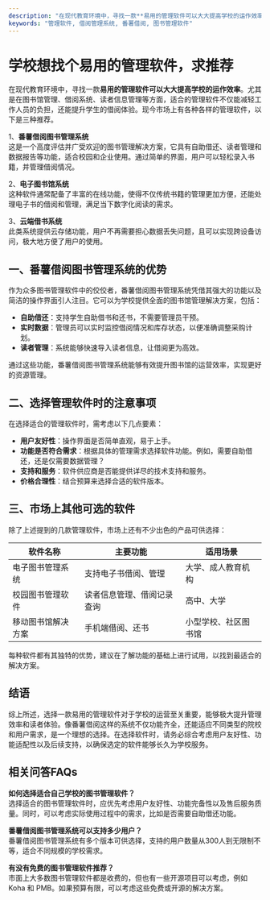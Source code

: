 ```yaml
---
description: "在现代教育环境中，寻找一款**易用的管理软件可以大大提高学校的运作效率**。尤其是在图书馆管理、借阅系统、读者信息管理等方面，适合的管理软件不仅能减轻工作人员的负担，还能提升学生的借阅体验。现今市场上有各种各样的管理软件，以下是三种推荐。"
keywords: "管理软件, 借阅管理系统, 番薯借阅, 图书管理软件"
---
```

# 学校想找个易用的管理软件，求推荐

在现代教育环境中，寻找一款**易用的管理软件可以大大提高学校的运作效率**。尤其是在图书馆管理、借阅系统、读者信息管理等方面，适合的管理软件不仅能减轻工作人员的负担，还能提升学生的借阅体验。现今市场上有各种各样的管理软件，以下是三种推荐。

1、**番薯借阅图书管理系统**  
这是一个高度评估并广受欢迎的图书管理解决方案，它具有自助借还、读者管理和数据报告等功能，适合校园和企业使用。通过简单的界面，用户可以轻松录入书籍，并管理借阅情况。

2、**电子图书馆系统**  
这种软件通常配备了丰富的在线功能，使得不仅传统书籍的管理更加方便，还能处理电子书的借阅和管理，满足当下数字化阅读的需求。

3、**云端借书系统**  
此类系统提供云存储功能，用户不再需要担心数据丢失问题，且可以实现跨设备访问，极大地方便了用户的使用。

## 一、番薯借阅图书管理系统的优势

作为众多图书管理软件中的佼佼者，番薯借阅图书管理系统凭借其强大的功能以及简洁的操作界面引人注目。它可以为学校提供全面的图书馆管理解决方案，包括：

- **自助借还**：支持学生自助借书和还书，不需要管理员干预。
- **实时数据**：管理员可以实时监控借阅情况和库存状态，以便准确调整采购计划。
- **读者管理**：系统能够快速导入读者信息，让借阅更为高效。

通过这些功能，番薯借阅图书管理系统能够有效提升图书馆的运营效率，实现更好的资源管理。

## 二、选择管理软件时的注意事项

在选择适合的管理软件时，需考虑以下几点要素：

- **用户友好性**：操作界面是否简单直观，易于上手。
- **功能是否符合需求**：根据具体的管理需求选择软件功能。例如，需要自助借还，还是仅需要数据管理？
- **支持和服务**：软件供应商是否能提供详尽的技术支持和服务。
- **价格合理性**：结合预算来选择合适的软件版本。

## 三、市场上其他可选的软件

除了上述提到的几款管理软件，市场上还有不少出色的产品可供选择：

| 软件名称            | 主要功能               | 适用场景           |
|------------------|---------------------|-------------------|
| 电子图书管理系统       | 支持电子书借阅、管理        | 大学、成人教育机构      |
| 校园图书管理软件      | 读者信息管理、借阅记录查询   | 高中、大学           |
| 移动图书馆解决方案    | 手机端借阅、还书        | 小型学校、社区图书馆    |

每种软件都有其独特的优势，建议在了解功能的基础上进行试用，以找到最适合的解决方案。

## 结语

综上所述，选择一款易用的管理软件对于学校的运营至关重要，能够极大提升管理效率和读者体验。像番薯借阅这样的系统不仅功能齐全，还能适应不同类型的院校和用户需求，是一个理想的选择。在选择软件时，请务必综合考虑用户友好性、功能适配性以及后续支持，以确保选定的软件能够长久为学校服务。

## 相关问答FAQs

**如何选择适合自己学校的图书管理软件？**  
选择适合的图书管理软件时，应优先考虑用户友好性、功能完备性以及售后服务质量。同时，可以考虑实际使用过程中的需求，比如是否需要自助借还功能。

**番薯借阅图书管理系统可以支持多少用户？**  
番薯借阅图书管理系统有多个版本可供选择，支持的用户数量从300人到无限制不等，适合不同规模的学校需求。

**有没有免费的图书管理软件推荐？**  
市面上大多数图书管理软件都是收费的，但也有一些开源项目可以考虑，例如 Koha 和 PMB。如果预算有限，可以考虑这些免费或开源的解决方案。
